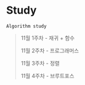 # Study
`Algorithm study`

> 11월 1주차 - 재귀 + 함수
>
> 11월 2주차 - 프로그래머스
>
> 11월 3주차 - 정렬
> 
> 11월 4주차 - 브루트포스
